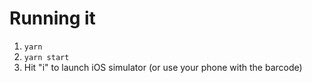 # Running it

1. `yarn`
2. `yarn start`
3. Hit "i" to launch iOS simulator (or use your phone with the barcode)
